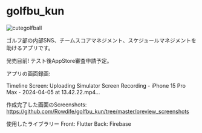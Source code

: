 # golfbu_kun

![cutegolfball](https://github.com/Rowdife/golfbu_kun/assets/76625609/2b0c23e4-6879-4a70-b8b2-aca3f8723d6c)

ゴルフ部の内部SNS、チームスコアマネジメント、スケジュールマネジメントを助けるアプリです。

発売目前! テスト後AppStore審査申請予定。

アプリの画面録画:

Timeline Screen: 
Uploading Simulator Screen Recording - iPhone 15 Pro Max - 2024-04-05 at 13.42.22.mp4…




  作成完了した画面のScreenshots:
  https://github.com/Rowdife/golfbu_kun/tree/master/preview_screenshots

使用したライブラリー
Front: Flutter
Back: Firebase

